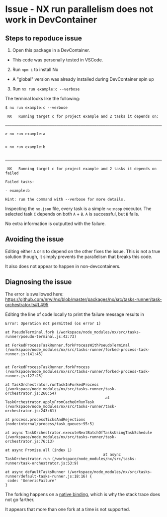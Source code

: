 # Issue - NX run parallelism does not work in DevContainer

## Steps to repoduce issue

1. Open this package in a DevContainer.
  * This code was personally tested in VSCode.
2. Run `npm i` to install Nx
  * A "global" version was already installed during DevContainer spin up
3. Run `nx run example:c --verbose`

The terminal looks like the following:
```
$ nx run example:c --verbose

 NX   Running target c for project example and 2 tasks it depends on:

—————————————————————————————————————————————————————————————————————————————————————————————————————————————————————————————

> nx run example:a


> nx run example:b


—————————————————————————————————————————————————————————————————————————————————————————————————————————————————————————————

 NX   Running target c for project example and 2 tasks it depends on failed

Failed tasks:

- example:b

Hint: run the command with --verbose for more details.
```

Inspecting the `nx.json` file, every task is a simple `nx:noop` executor.
The selected task `C` depends on both `A` + `B`. `A` is successful, but `B` fails.

No extra information is outputted with the failure.

## Avoiding the issue

Editing either `A` or `B` to depend on the other fixes the issue. This is not a true solution though, it simply prevents the parallelism that breaks this code.

It also does not appear to happen in non-devcontainers.

## Diagnosing the issue

The error is swallowed here: https://github.com/nrwl/nx/blob/master/packages/nx/src/tasks-runner/task-orchestrator.ts#L495

Editing the line of code locally to print the failure message results in

```
Error: Operation not permitted (os error 1)

at PseudoTerminal.fork (/workspace/node_modules/nx/src/tasks-runner/pseudo-terminal.js:42:73)

at ForkedProcessTaskRunner.forkProcessWithPseudoTerminal (/workspace/node_modules/nx/src/tasks-runner/forked-process-task-runner.js:141:45)


at ForkedProcessTaskRunner.forkProcess (/workspace/node_modules/nx/src/tasks-runner/forked-process-task-runner.js:127:25)

at TaskOrchestrator.runTaskInForkedProcess (/workspace/node_modules/nx/src/tasks-runner/task-orchestrator.js:260:54)
                                             at TaskOrchestrator.applyFromCacheOrRunTask (/workspace/node_modules/nx/src/tasks-runner/task-orchestrator.js:243:61)

at process.processTicksAndRejections (node:internal/process/task_queues:95:5)
                                                                                          at async TaskOrchestrator.executeNextBatchOfTasksUsingTaskSchedule (/workspace/node_modules/nx/src/tasks-runner/task-orchestrator.js:76:13)

at async Promise.all (index 1)
                                            at async TaskOrchestrator.run (/workspace/node_modules/nx/src/tasks-runner/task-orchestrator.js:53:9)

at async defaultTasksRunner (/workspace/node_modules/nx/src/tasks-runner/default-tasks-runner.js:18:16) {
 code: 'GenericFailure'
}
```

The forking happens on a [native binding](https://github.com/nrwl/nx/blob/master/packages/nx/src/native/index.js#L261), which is why the stack trace does not go farther.

It appears that more than one fork at a time is not supported.